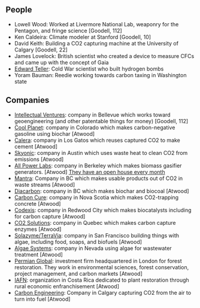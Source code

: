 ## People
* Lowell Wood: Worked at Livermore National Lab, weaponry for the Pentagon, and fringe science [Goodell, 112]
* Ken Caldeira: Climate modeler at Stanford [Goodell, 10]
* David Keith: Building a CO2 capturing machine at the University of Calgary [Goodell, 22]
* James Lovelock: British scientist who created a device to measure CFCs and came up with the concept of Gaia
* [Edward Teller](https://en.wikipedia.org/wiki/Edward_Teller): Cold War scientist who built hydrogen bombs
* Yoram Bauman: Reedie working towards carbon taxing in Washington state

## Companies
* [Intellectual Ventures](http://www.intellectualventures.com/): company in Bellevue which works toward geoengineering (and other patentable things for money) [Goodell, 112]
* [Cool Planet](http://www.coolplanet.com/): company in Colorado which makes carbon-negative gasoline using biochar [Atwood]
* [Calera](http://calera.com/): company in Los Gatos which reuses captured CO2 to make cement [Atwood]
* [Skyonic](http://skyonic.com/): company in Austin which uses waste heat to clean CO2 from emissions [Atwood]
* [All Power Labs](http://www.allpowerlabs.com/): company in Berkeley which makes biomass gasifier generators. [Atwood] [They have an open house every month](http://www.eventbrite.com/e/biomass-powered-open-house-registration-19019972249)
* [Mantra](http://mantraenergy.com/mantra-energy/technology/): Company in BC which makes usable products out of CO2 in waste streams [Atwood]
* [Diacarbon](http://www.diacarbon.com/bi): company in BC which makes biochar and biocoal [Atwood]
* [Carbon Cure](http://carboncure.com/): company in Nova Scotia which makes CO2-trapping concrete [Atwood]
* [Codexis](http://www.codexis.com/): company in Redwood City which makes biocatalysts including for carbon capture [Atwood]
* [CO2 Solutions](http://www.co2solutions.com/en): company in Quebec which makes carbon capture enzymes [Atwood]
* [Solazyme/TerraVia](http://solazyme.com/): company in San Francisco building things with algae, including food, soaps, and biofuels [Atwood]
* [Algae Systems](http://algaesystems.com/): company in Nevada using algae for wastewater treatment [Atwood]
* [Permian Global](http://permianglobal.com/en): investment firm headquartered in London for forest restoration. They work in environmental sciences, forest conservation, project management, and carbon markets [Atwood]
* [IAFN](http://www.analogforestry.org/): organization in Costa Rica dedicated to plant restoration through rural economic enfranchisement [Atwood]
* [Carbon Engineering](http://carbonengineering.com/): Company in Calgary capturing CO2 from the air to turn into fuel [Atwood]
